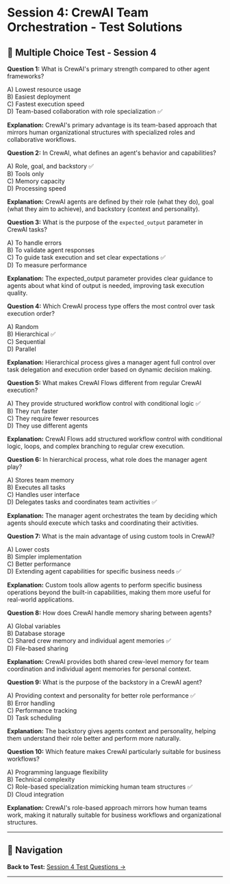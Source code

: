 # Session 4: CrewAI Team Orchestration - Test Solutions

## 📝 Multiple Choice Test - Session 4

**Question 1:** What is CrewAI's primary strength compared to other agent frameworks?  

A) Lowest resource usage  
B) Easiest deployment  
C) Fastest execution speed  
D) Team-based collaboration with role specialization ✅  

**Explanation:** CrewAI's primary advantage is its team-based approach that mirrors human organizational structures with specialized roles and collaborative workflows.

**Question 2:** In CrewAI, what defines an agent's behavior and capabilities?  

A) Role, goal, and backstory ✅  
B) Tools only  
C) Memory capacity  
D) Processing speed  

**Explanation:** CrewAI agents are defined by their role (what they do), goal (what they aim to achieve), and backstory (context and personality).

**Question 3:** What is the purpose of the `expected_output` parameter in CrewAI tasks?  

A) To handle errors  
B) To validate agent responses  
C) To guide task execution and set clear expectations ✅  
D) To measure performance  

**Explanation:** The expected_output parameter provides clear guidance to agents about what kind of output is needed, improving task execution quality.

**Question 4:** Which CrewAI process type offers the most control over task execution order?  

A) Random  
B) Hierarchical ✅  
C) Sequential  
D) Parallel  

**Explanation:** Hierarchical process gives a manager agent full control over task delegation and execution order based on dynamic decision making.

**Question 5:** What makes CrewAI Flows different from regular CrewAI execution?  

A) They provide structured workflow control with conditional logic ✅  
B) They run faster  
C) They require fewer resources  
D) They use different agents  

**Explanation:** CrewAI Flows add structured workflow control with conditional logic, loops, and complex branching to regular crew execution.

**Question 6:** In hierarchical process, what role does the manager agent play?  

A) Stores team memory  
B) Executes all tasks  
C) Handles user interface  
D) Delegates tasks and coordinates team activities ✅  

**Explanation:** The manager agent orchestrates the team by deciding which agents should execute which tasks and coordinating their activities.

**Question 7:** What is the main advantage of using custom tools in CrewAI?  

A) Lower costs  
B) Simpler implementation  
C) Better performance  
D) Extending agent capabilities for specific business needs ✅  

**Explanation:** Custom tools allow agents to perform specific business operations beyond the built-in capabilities, making them more useful for real-world applications.

**Question 8:** How does CrewAI handle memory sharing between agents?  

A) Global variables  
B) Database storage  
C) Shared crew memory and individual agent memories ✅  
D) File-based sharing  

**Explanation:** CrewAI provides both shared crew-level memory for team coordination and individual agent memories for personal context.

**Question 9:** What is the purpose of the backstory in a CrewAI agent?  

A) Providing context and personality for better role performance ✅  
B) Error handling  
C) Performance tracking  
D) Task scheduling  

**Explanation:** The backstory gives agents context and personality, helping them understand their role better and perform more naturally.

**Question 10:** Which feature makes CrewAI particularly suitable for business workflows?  

A) Programming language flexibility  
B) Technical complexity  
C) Role-based specialization mimicking human team structures ✅  
D) Cloud integration  

**Explanation:** CrewAI's role-based approach mirrors how human teams work, making it naturally suitable for business workflows and organizational structures.

---

## 🧭 Navigation

**Back to Test:** [Session 4 Test Questions →](Session4_CrewAI_Team_Orchestration.md#multiple-choice-test-session-4)

---
